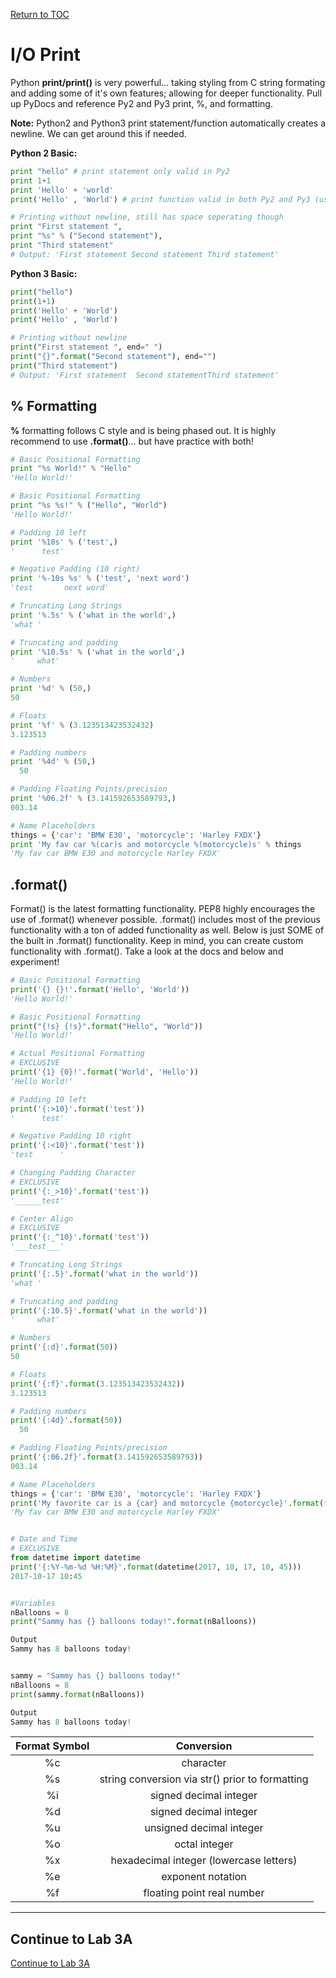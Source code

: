 <a href="https://github.com/CyberTrainingUSAF/07-Python-Programming/blob/master/00-Table-of-Contents.md" rel="Return to TOC"> Return to TOC </a>

# I/O Print

Python **print/print\(\)** is very powerful... taking styling from C string formating and adding some of it's own features; allowing for deeper functionality. Pull up PyDocs and reference Py2 and Py3 print, %, and formatting.

**Note:** Python2 and Python3 print statement/function automatically creates a newline. We can get around this if needed.

**Python 2 Basic:**

```python
print "hello" # print statement only valid in Py2
print 1+1
print 'Hello' + 'world'
print('Hello' , 'World') # print function valid in both Py2 and Py3 (use this)

# Printing without newline, still has space seperating though
print "First statement ",
print "%s" % ("Second statement"),
print "Third statement"
# Output: 'First statement Second statement Third statement'
```

**Python 3 Basic:**

```python
print("hello")
print(1+1)
print('Hello' + 'World')
print('Hello' , 'World')

# Printing without newline
print("First statement ", end=" ")
print("{}".format("Second statement"), end="")
print("Third statement")
# Output: 'First statement  Second statementThird statement'
```

## % Formatting

**%** formatting follows C style and is being phased out. It is highly recommend to use **.format\(\)**… but have practice with both!

```python
​# Basic Positional Formatting
print "%s World!" % "Hello"
'Hello World!'

# Basic Positional Formatting
print "%s %s!" % ("Hello", "World")
'Hello World!'

# Padding 10 left
print '%10s' % ('test',)
'      test'

# Negative Padding (10 right)
print '%-10s %s' % ('test', 'next word')
'test       next word'

# Truncating Long Strings
print '%.5s' % ('what in the world',)
'what '

# Truncating and padding
print '%10.5s' % ('what in the world',)
'     what'

# Numbers
print '%d' % (50,)
50

# Floats
print '%f' % (3.123513423532432)
3.123513

# Padding numbers
print '%4d' % (50,)
  50

# Padding Floating Points/precision
print '%06.2f' % (3.141592653589793,)
003.14

# Name Placeholders
things = {'car': 'BMW E30', 'motorcycle': 'Harley FXDX'}
print 'My fav car %(car)s and motorcycle %(motorcycle)s' % things
'My fav car BMW E30 and motorcycle Harley FXDX'
```

## .format\(\)

Format\(\) is the latest formatting functionality. PEP8 highly encourages the use of .format\(\) whenever possible. .format\(\) includes most of the previous functionality with a ton of added functionality as well. Below is just SOME of the built in .format\(\) functionality. Keep in mind, you can create custom functionality with .format\(\). Take a look at the docs and below and experiment!

```python
​# Basic Positional Formatting
print('{} {}!'.format('Hello', 'World'))
'Hello World!'

# Basic Positional Formatting
print("{!s} {!s}".format("Hello", "World"))
'Hello World!'

# Actual Positional Formatting
# EXCLUSIVE
print('{1} {0}!'.format('World', 'Hello'))
'Hello World!'

# Padding 10 left
print('{:>10}'.format('test'))
'      test'

# Negative Padding 10 right
print('{:<10}'.format('test'))
'test      '

# Changing Padding Character
# EXCLUSIVE
print('{:_>10}'.format('test'))
'______test'

# Center Align
# EXCLUSIVE
print('{:_^10}'.format('test'))
'___test___'

# Truncating Long Strings
print('{:.5}'.format('what in the world'))
'what '

# Truncating and padding
print('{:10.5}'.format('what in the world'))
'     what'

# Numbers
print('{:d}'.format(50))
50

# Floats
print('{:f}'.format(3.123513423532432))
3.123513

# Padding numbers
print('{:4d}'.format(50))
  50

# Padding Floating Points/precision
print('{:06.2f}'.format(3.141592653589793))
003.14

# Name Placeholders
things = {'car': 'BMW E30', 'motorcycle': 'Harley FXDX'}
print('My favorite car is a {car} and motorcycle {motorcycle}'.format(**things))
'My fav car BMW E30 and motorcycle Harley FXDX'


# Date and Time
# EXCLUSIVE
from datetime import datetime
print('{:%Y-%m-%d %H:%M}'.format(datetime(2017, 10, 17, 10, 45)))
2017-10-17 10:45


#Variables
nBalloons = 8
print("Sammy has {} balloons today!".format(nBalloons))

Output
Sammy has 8 balloons today!


sammy = "Sammy has {} balloons today!"
nBalloons = 8
print(sammy.format(nBalloons))

Output
Sammy has 8 balloons today!
```

| Format Symbol | Conversion |
| :---: | :---: |
| %c | character |
| %s | string conversion via str\(\) prior to formatting |
| %i | signed decimal integer |
| %d | signed decimal integer |
| %u | unsigned decimal integer |
| %o | octal integer |
| %x | hexadecimal integer \(lowercase letters\) |
| %e | exponent notation |
| %f | floating point real number |  

---
## Continue to Lab 3A  

<a href="https://github.com/CyberTrainingUSAF/07-Python-Programming/blob/master/03_Flow_Control/lab3a.md" rel="Continue to Lab 3A"> Continue to Lab 3A </a>


